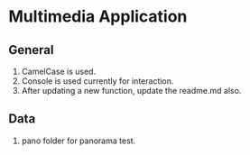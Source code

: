 # Multimedia Application

## General
1. CamelCase is used.
2. Console is used currently for interaction.
3. After updating a new function, update the readme.md also.

## Data
1. pano folder for panorama test.
